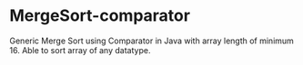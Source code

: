 # MergeSort-comparator
Generic Merge Sort using Comparator in Java with array length of minimum 16. Able to sort array of any datatype.
